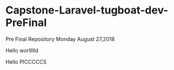 # Capstone-Laravel-tugboat-dev-PreFinal
Pre Final Repository Monday August 27,2018

Hello worllllld

Hello PICCCCCS